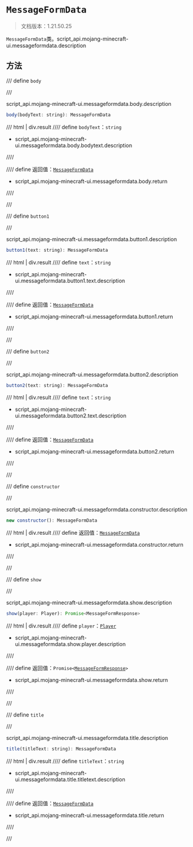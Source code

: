 # `MessageFormData`

> 文档版本：1.21.50.25

`MessageFormData`类。script_api.mojang-minecraft-ui.messageformdata.description

## 方法

/// define
`body`


///

script_api.mojang-minecraft-ui.messageformdata.body.description

```js
body(bodyText: string): MessageFormData
```

/// html | div.result
//// define
`bodyText`：`string`

- script_api.mojang-minecraft-ui.messageformdata.body.bodytext.description


////

//// define
返回值：[`MessageFormData`](./messageformdata.md)

- script_api.mojang-minecraft-ui.messageformdata.body.return


////

///


/// define
`button1`


///

script_api.mojang-minecraft-ui.messageformdata.button1.description

```js
button1(text: string): MessageFormData
```

/// html | div.result
//// define
`text`：`string`

- script_api.mojang-minecraft-ui.messageformdata.button1.text.description


////

//// define
返回值：[`MessageFormData`](./messageformdata.md)

- script_api.mojang-minecraft-ui.messageformdata.button1.return


////

///


/// define
`button2`


///

script_api.mojang-minecraft-ui.messageformdata.button2.description

```js
button2(text: string): MessageFormData
```

/// html | div.result
//// define
`text`：`string`

- script_api.mojang-minecraft-ui.messageformdata.button2.text.description


////

//// define
返回值：[`MessageFormData`](./messageformdata.md)

- script_api.mojang-minecraft-ui.messageformdata.button2.return


////

///


/// define
`constructor`


///

script_api.mojang-minecraft-ui.messageformdata.constructor.description

```js
new constructor(): MessageFormData
```

/// html | div.result
//// define
返回值：[`MessageFormData`](./messageformdata.md)

- script_api.mojang-minecraft-ui.messageformdata.constructor.return


////

///


/// define
`show`


///

script_api.mojang-minecraft-ui.messageformdata.show.description

```js
show(player: Player): Promise<MessageFormResponse>
```

/// html | div.result
//// define
`player`：[`Player`](../../server/0.1.0/player.md)

- script_api.mojang-minecraft-ui.messageformdata.show.player.description


////

//// define
返回值：<code>Promise&lt;<a href="../messageformresponse/">MessageFormResponse</a>&gt;</code>

- script_api.mojang-minecraft-ui.messageformdata.show.return


////

///


/// define
`title`


///

script_api.mojang-minecraft-ui.messageformdata.title.description

```js
title(titleText: string): MessageFormData
```

/// html | div.result
//// define
`titleText`：`string`

- script_api.mojang-minecraft-ui.messageformdata.title.titletext.description


////

//// define
返回值：[`MessageFormData`](./messageformdata.md)

- script_api.mojang-minecraft-ui.messageformdata.title.return


////

///

